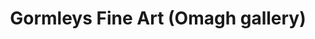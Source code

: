 ---
title: "Gormleys Fine Art (Omagh gallery)"
address: "Gormleys Art Gallery, 3 - 4 Dromore Road, Omagh, Co. Tyrone, BT78 1RE"
tel: "+44 (0)28 8224 7738"
county: "Tyrone"
category: "Art Galleries"
type: "Content"
lat: "54.59711456298828"
lng: "-7.307765007019043"
---